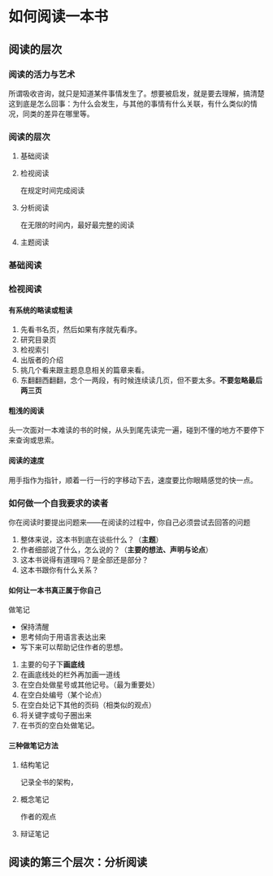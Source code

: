 # 如何阅读一本书

## 阅读的层次

### 阅读的活力与艺术

所谓吸收咨询，就只是知道某件事情发生了。想要被启发，就是要去理解，搞清楚这到底是怎么回事：为什么会发生，与其他的事情有什么关联，有什么类似的情况，同类的差异在哪里等。

### 阅读的层次

1. 基础阅读

2. 检视阅读

   在规定时间完成阅读

3. 分析阅读

   在无限的时间内，最好最完整的阅读

4. 主题阅读

### 基础阅读

### 检视阅读

#### 有系统的略读或粗读

1. 先看书名页，然后如果有序就先看序。
2. 研究目录页
3. 检视索引
4. 出版者的介绍
5. 挑几个看来跟主题息息相关的篇章来看。
6. 东翻翻西翻翻，念个一两段，有时候连续读几页，但不要太多。**不要忽略最后两三页**

#### 粗浅的阅读

头一次面对一本难读的书的时候，从头到尾先读完一遍，碰到不懂的地方不要停下来查询或思索。

#### 阅读的速度

用手指作为指针，顺着一行一行的字移动下去，速度要比你眼睛感觉的快一点。

### 如何做一个自我要求的读者

你在阅读时要提出问题来——在阅读的过程中，你自己必须尝试去回答的问题

1. 整体来说，这本书到底在谈些什么？（**主题**）
2. 作者细部说了什么，怎么说的？（**主要的想法、声明与论点**）
3. 这本书说得有道理吗？是全部还是部分？
4. 这本书跟你有什么关系？

#### 如何让一本书真正属于你自己

做笔记

- 保持清醒
- 思考倾向于用语言表达出来
- 写下来可以帮助记住作者的思想。

1. 主要的句子下**画底线**
2. 在画底线处的栏外再加画一道线
3. 在空白处做星号或其他记号。（最为重要处）
4. 在空白处编号（某个论点）
5. 在空白处记下其他的页码（相类似的观点）
6. 将关键字或句子圈出来
7. 在书页的空白处做笔记。

#### 三种做笔记方法

1. 结构笔记

   记录全书的架构，

2. 概念笔记

   作者的观点

3. 辩证笔记

## 阅读的第三个层次：分析阅读

